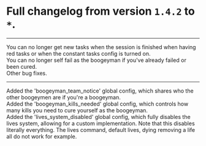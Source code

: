 # Full changelog from version `1.4.2` to `*`.

----------

You can no longer get new tasks when the session is finished when having red tasks or when the constant tasks config is turned on.<br>
You can no longer self fail as the boogeyman if you've already failed or been cured.<br>
Other bug fixes.

----------

Added the 'boogeyman_team_notice' global config, which shares who the other boogeymen are if you're a boogeyman.<br>
Added the 'boogeyman_kills_needed' global config, which controls how many kills you need to cure yourself as the boogeyman.<br>
Added the 'lives_system_disabled' global config, which fully disables the lives system, allowing for a custom implementation. Note that this disables literally everything. The lives command, default lives, dying removing a life all do not work for example.
